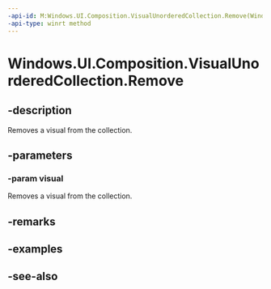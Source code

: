 ```yaml
---
-api-id: M:Windows.UI.Composition.VisualUnorderedCollection.Remove(Windows.UI.Composition.Visual)
-api-type: winrt method
---
```


<!-- Method syntax
public void Remove(Windows.UI.Composition.Visual visual)
-->

# Windows.UI.Composition.VisualUnorderedCollection.Remove

## -description
Removes a visual from the collection.



## -parameters
### -param visual
Removes a visual from the collection.

## -remarks

## -examples

## -see-also
